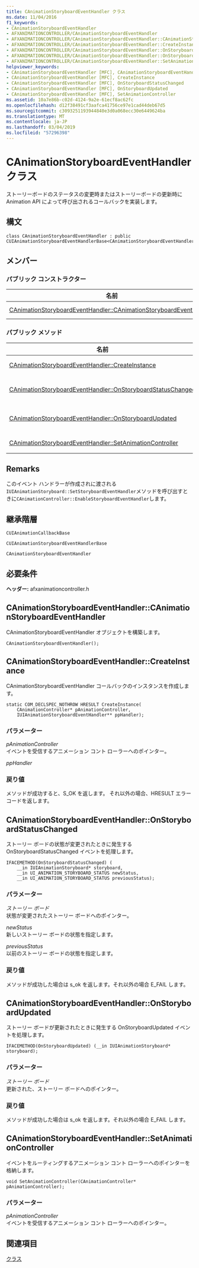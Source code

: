 ```yaml
---
title: CAnimationStoryboardEventHandler クラス
ms.date: 11/04/2016
f1_keywords:
- CAnimationStoryboardEventHandler
- AFXANIMATIONCONTROLLER/CAnimationStoryboardEventHandler
- AFXANIMATIONCONTROLLER/CAnimationStoryboardEventHandler::CAnimationStoryboardEventHandler
- AFXANIMATIONCONTROLLER/CAnimationStoryboardEventHandler::CreateInstance
- AFXANIMATIONCONTROLLER/CAnimationStoryboardEventHandler::OnStoryboardStatusChanged
- AFXANIMATIONCONTROLLER/CAnimationStoryboardEventHandler::OnStoryboardUpdated
- AFXANIMATIONCONTROLLER/CAnimationStoryboardEventHandler::SetAnimationController
helpviewer_keywords:
- CAnimationStoryboardEventHandler [MFC], CAnimationStoryboardEventHandler
- CAnimationStoryboardEventHandler [MFC], CreateInstance
- CAnimationStoryboardEventHandler [MFC], OnStoryboardStatusChanged
- CAnimationStoryboardEventHandler [MFC], OnStoryboardUpdated
- CAnimationStoryboardEventHandler [MFC], SetAnimationController
ms.assetid: 10a7e86b-c02d-4124-9a2e-61ecf8ac62fc
ms.openlocfilehash: d12f38491cf3aafca41756ce97e1cad44deb67d5
ms.sourcegitcommit: c3093251193944840e3d0a068ecc30e6449624ba
ms.translationtype: MT
ms.contentlocale: ja-JP
ms.lasthandoff: 03/04/2019
ms.locfileid: "57296398"
---
```

# <a name="canimationstoryboardeventhandler-class"></a>CAnimationStoryboardEventHandler クラス

ストーリーボードのステータスの変更時またはストーリーボードの更新時に Animation API によって呼び出されるコールバックを実装します。

## <a name="syntax"></a>構文

```
class CAnimationStoryboardEventHandler : public CUIAnimationStoryboardEventHandlerBase<CAnimationStoryboardEventHandler>;
```

## <a name="members"></a>メンバー

### <a name="public-constructors"></a>パブリック コンストラクター

|名前|説明|
|----------|-----------------|
|[CAnimationStoryboardEventHandler::CAnimationStoryboardEventHandler](#canimationstoryboardeventhandler)|`CAnimationStoryboardEventHandler` オブジェクトを構築します。|

### <a name="public-methods"></a>パブリック メソッド

|名前|説明|
|----------|-----------------|
|[CAnimationStoryboardEventHandler::CreateInstance](#createinstance)|インスタンスを作成します`CAnimationStoryboardEventHandler`コールバック。|
|[CAnimationStoryboardEventHandler::OnStoryboardStatusChanged](#onstoryboardstatuschanged)|処理`OnStoryboardStatusChanged`イベントで、ストーリー ボードの状態が変更されたときに発生する (上書き`CUIAnimationStoryboardEventHandlerBase::OnStoryboardStatusChanged`)。|
|[CAnimationStoryboardEventHandler::OnStoryboardUpdated](#onstoryboardupdated)|処理`OnStoryboardUpdated`イベントで、ストーリー ボードが更新されたときに発生する (上書き`CUIAnimationStoryboardEventHandlerBase::OnStoryboardUpdated`)。|
|[CAnimationStoryboardEventHandler::SetAnimationController](#setanimationcontroller)|イベントをルーティングするアニメーション コント ローラーへのポインターを格納します。|

## <a name="remarks"></a>Remarks

このイベント ハンドラーが作成されに渡される`IUIAnimationStoryboard::SetStoryboardEventHandler`メソッドを呼び出すときに`CAnimationController::EnableStoryboardEventHandler`します。

## <a name="inheritance-hierarchy"></a>継承階層

`CUIAnimationCallbackBase`

`CUIAnimationStoryboardEventHandlerBase`

`CAnimationStoryboardEventHandler`

## <a name="requirements"></a>必要条件

**ヘッダー:** afxanimationcontroller.h

##  <a name="canimationstoryboardeventhandler"></a>  CAnimationStoryboardEventHandler::CAnimationStoryboardEventHandler

CAnimationStoryboardEventHandler オブジェクトを構築します。

```
CAnimationStoryboardEventHandler();
```

##  <a name="createinstance"></a>  CAnimationStoryboardEventHandler::CreateInstance

CAnimationStoryboardEventHandler コールバックのインスタンスを作成します。

```
static COM_DECLSPEC_NOTHROW HRESULT CreateInstance(
    CAnimationController* pAnimationController,
    IUIAnimationStoryboardEventHandler** ppHandler);
```

### <a name="parameters"></a>パラメーター

*pAnimationController*<br/>
イベントを受信するアニメーション コント ローラーへのポインター。

*ppHandler*

### <a name="return-value"></a>戻り値

メソッドが成功すると、S_OK を返します。 それ以外の場合、HRESULT エラー コードを返します。

##  <a name="onstoryboardstatuschanged"></a>  CAnimationStoryboardEventHandler::OnStoryboardStatusChanged

ストーリー ボードの状態が変更されたときに発生する OnStoryboardStatusChanged イベントを処理します。

```
IFACEMETHOD(OnStoryboardStatusChanged) (
    __in IUIAnimationStoryboard* storyboard,
    __in UI_ANIMATION_STORYBOARD_STATUS newStatus,
    __in UI_ANIMATION_STORYBOARD_STATUS previousStatus);
```

### <a name="parameters"></a>パラメーター

*ストーリー ボード*<br/>
状態が変更されたストーリー ボードへのポインター。

*newStatus*<br/>
新しいストーリー ボードの状態を指定します。

*previousStatus*<br/>
以前のストーリー ボードの状態を指定します。

### <a name="return-value"></a>戻り値

メソッドが成功した場合は s_ok を返します。それ以外の場合 E_FAIL します。

##  <a name="onstoryboardupdated"></a>  CAnimationStoryboardEventHandler::OnStoryboardUpdated

ストーリー ボードが更新されたときに発生する OnStoryboardUpdated イベントを処理します。

```
IFACEMETHOD(OnStoryboardUpdated) (__in IUIAnimationStoryboard* storyboard);
```

### <a name="parameters"></a>パラメーター

*ストーリー ボード*<br/>
更新された、ストーリー ボードへのポインター。

### <a name="return-value"></a>戻り値

メソッドが成功した場合は s_ok を返します。それ以外の場合 E_FAIL します。

##  <a name="setanimationcontroller"></a>  CAnimationStoryboardEventHandler::SetAnimationController

イベントをルーティングするアニメーション コント ローラーへのポインターを格納します。

```
void SetAnimationController(CAnimationController* pAnimationController);
```

### <a name="parameters"></a>パラメーター

*pAnimationController*<br/>
イベントを受信するアニメーション コント ローラーへのポインター。

## <a name="see-also"></a>関連項目

[クラス](../../mfc/reference/mfc-classes.md)
